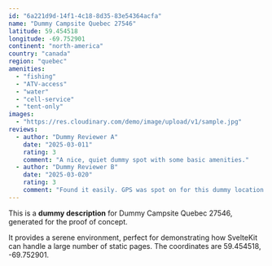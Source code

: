 ```yaml
---
id: "6a221d9d-14f1-4c18-8d35-83e54364acfa"
name: "Dummy Campsite Quebec 27546"
latitude: 59.454518
longitude: -69.752901
continent: "north-america"
country: "canada"
region: "quebec"
amenities:
  - "fishing"
  - "ATV-access"
  - "water"
  - "cell-service"
  - "tent-only"
images:
  - "https://res.cloudinary.com/demo/image/upload/v1/sample.jpg"
reviews:
  - author: "Dummy Reviewer A"
    date: "2025-03-011"
    rating: 3
    comment: "A nice, quiet dummy spot with some basic amenities."
  - author: "Dummy Reviewer B"
    date: "2025-03-020"
    rating: 3
    comment: "Found it easily. GPS was spot on for this dummy location."
---
```


This is a **dummy description** for Dummy Campsite Quebec 27546, generated for the proof of concept.

It provides a serene environment, perfect for demonstrating how SvelteKit can handle a large number of static pages. The coordinates are 59.454518, -69.752901.
